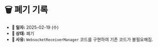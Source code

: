 # 🗑️ 폐기 기록

- **📅 일자:** 2025-02-19 (수)  
- **📌 상태:** 폐기  
- **📝 사유:** `WebsocketReceiverManager` 코드를 구현하여 기존 코드가 불필요해짐.  
